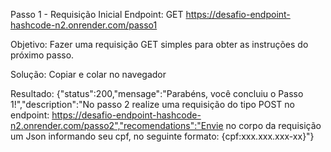 Passo 1 - Requisição Inicial
Endpoint: GET https://desafio-endpoint-hashcode-n2.onrender.com/passo1

Objetivo: Fazer uma requisição GET simples para obter as instruções do próximo passo.

Solução: Copiar e colar no navegador

Resultado: {"status":200,"mensage":"Parabéns, você concluiu o Passo 1!","description":"No passo 2 realize uma requisição do tipo POST no endpoint: https://desafio-endpoint-hashcode-n2.onrender.com/passo2","recomendations":"Envie no corpo da requisição um Json informando seu cpf, no seguinte formato: {cpf:xxx.xxx.xxx-xx}"}
